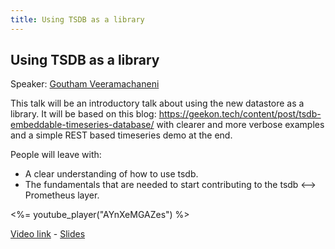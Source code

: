 ```yaml
---
title: Using TSDB as a library
---
```


## Using TSDB as a library

Speaker: [Goutham Veeramachaneni](/2017-munich/speakers/goutham-veeramachaneni/)

This talk will be an introductory talk about using the new datastore as a library. It will be based on this blog: https://geekon.tech/content/post/tsdb-embeddable-timeseries-database/ with clearer and more verbose examples and a simple REST based timeseries demo at the end.

People will leave with:

* A clear understanding of how to use tsdb.
* The fundamentals that are needed to start contributing to the tsdb <--> Prometheus layer.

<%= youtube_player("AYnXeMGAZes") %>

[Video link](https://youtu.be/AYnXeMGAZes) -
[Slides](/2017-munich/slides/using-tsdb-as-a-library.pdf)
